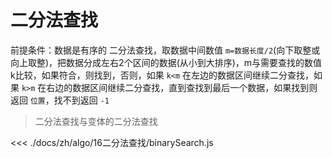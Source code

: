 # 二分法查找
前提条件：数据是有序的
二分法查找，取数据中间数值 `m=数据长度/2`(向下取整或向上取整)，把数据分成左右2个区间的数据(从小到大排序)，m与需要查找的数值k比较，如果符合，则找到，否则，如果 `k<m` 在左边的数据区间继续二分查找，如果 `k>m` 在右边的数据区间继续二分查找，直到查找到最后一个数据，如果找到则返回 `位置`，找不到返回 `-1`

> 二分法查找与变体的二分法查找

<<< ./docs/zh/algo/16二分法查找/binarySearch.js
